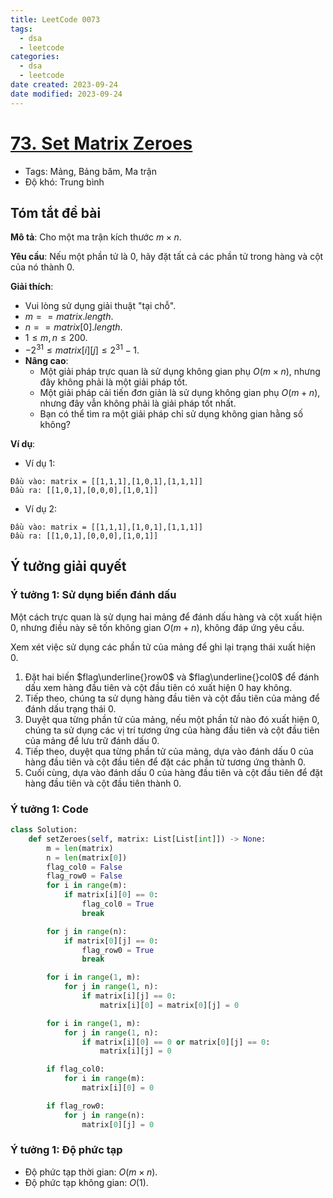 ```yaml
---
title: LeetCode 0073
tags:
  - dsa
  - leetcode
categories:
  - dsa
  - leetcode
date created: 2023-09-24
date modified: 2023-09-24
---
```


# [73. Set Matrix Zeroes](https://leetcode.com/problems/set-matrix-zeroes/)

- Tags: Mảng, Bảng băm, Ma trận
- Độ khó: Trung bình

## Tóm tắt đề bài

**Mô tả**: Cho một ma trận kích thước $m \times n$.

**Yêu cầu**: Nếu một phần tử là $0$, hãy đặt tất cả các phần tử trong hàng và cột của nó thành $0$.

**Giải thích**:

- Vui lòng sử dụng giải thuật "tại chỗ".
- $m == matrix.length$.
- $n == matrix[0].length$.
- $1 \le m, n \le 200$.
- $-2^{31} \le matrix[i][j] \le 2^{31} - 1$.
- **Nâng cao**:
  - Một giải pháp trực quan là sử dụng không gian phụ $O(m \times n)$, nhưng đây không phải là một giải pháp tốt.
  - Một giải pháp cải tiến đơn giản là sử dụng không gian phụ $O(m + n)$, nhưng đây vẫn không phải là giải pháp tốt nhất.
  - Bạn có thể tìm ra một giải pháp chỉ sử dụng không gian hằng số không?

**Ví dụ**:

- Ví dụ 1:

```
Đầu vào: matrix = [[1,1,1],[1,0,1],[1,1,1]]
Đầu ra: [[1,0,1],[0,0,0],[1,0,1]]
```

- Ví dụ 2:

```
Đầu vào: matrix = [[1,1,1],[1,0,1],[1,1,1]]
Đầu ra: [[1,0,1],[0,0,0],[1,0,1]]
```

## Ý tưởng giải quyết

### Ý tưởng 1: Sử dụng biến đánh dấu

Một cách trực quan là sử dụng hai mảng để đánh dấu hàng và cột xuất hiện $0$, nhưng điều này sẽ tốn không gian $O(m + n)$, không đáp ứng yêu cầu.

Xem xét việc sử dụng các phần tử của mảng để ghi lại trạng thái xuất hiện $0$.

1. Đặt hai biến $flag\underline{}row0$ và $flag\underline{}col0$ để đánh dấu xem hàng đầu tiên và cột đầu tiên có xuất hiện $0$ hay không.
2. Tiếp theo, chúng ta sử dụng hàng đầu tiên và cột đầu tiên của mảng để đánh dấu trạng thái $0$.
3. Duyệt qua từng phần tử của mảng, nếu một phần tử nào đó xuất hiện $0$, chúng ta sử dụng các vị trí tương ứng của hàng đầu tiên và cột đầu tiên của mảng để lưu trữ đánh dấu $0$.
4. Tiếp theo, duyệt qua từng phần tử của mảng, dựa vào đánh dấu $0$ của hàng đầu tiên và cột đầu tiên để đặt các phần tử tương ứng thành $0$.
5. Cuối cùng, dựa vào đánh dấu $0$ của hàng đầu tiên và cột đầu tiên để đặt hàng đầu tiên và cột đầu tiên thành $0$.

### Ý tưởng 1: Code

```python
class Solution:
    def setZeroes(self, matrix: List[List[int]]) -> None:
        m = len(matrix)
        n = len(matrix[0])
        flag_col0 = False
        flag_row0 = False
        for i in range(m):
            if matrix[i][0] == 0:
                flag_col0 = True
                break

        for j in range(n):
            if matrix[0][j] == 0:
                flag_row0 = True
                break

        for i in range(1, m):
            for j in range(1, n):
                if matrix[i][j] == 0:
                    matrix[i][0] = matrix[0][j] = 0

        for i in range(1, m):
            for j in range(1, n):
                if matrix[i][0] == 0 or matrix[0][j] == 0:
                    matrix[i][j] = 0

        if flag_col0:
            for i in range(m):
                matrix[i][0] = 0

        if flag_row0:
            for j in range(n):
                matrix[0][j] = 0
```

### Ý tưởng 1: Độ phức tạp

- Độ phức tạp thời gian: $O(m \times n)$.
- Độ phức tạp không gian: $O(1)$.
